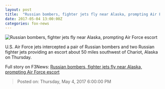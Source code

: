 ```yaml
---
layout: post
title:  "Russian bombers, fighter jets fly near Alaska, prompting Air Force escort"
date: 2017-05-04 13:00:00Z
categories: fox-news
---
```


![Russian bombers, fighter jets fly near Alaska, prompting Air Force escort](http://a57.foxnews.com/media2.foxnews.com/BrightCove/694940094001/2017/04/21/876/493/694940094001_5406717512001_5406694546001-vs.jpg?ve=1&tl=1)

U.S. Air Force jets intercepted a pair of Russian bombers and two Russian fighter jets providing an escort about 50 miles southwest of Chariot, Alaska on Thursday.


Full story on F3News: [Russian bombers, fighter jets fly near Alaska, prompting Air Force escort](http://www.f3nws.com/n/TtzSQB)

> Posted on: Thursday, May 4, 2017 6:00:00 PM
